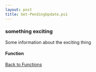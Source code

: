 ```yaml
---
layout: post
title: Get-PendingUpdate.ps1
---
```


### something exciting

Some information about the exciting thing

#### Function

<script src="https://gist-it.appspot.com/github.com/BanterBoy/scripts-blog/blob/master/PowerShell/functions/windowsUpdates/Get-PendingUpdate.ps1"></script>

<a href="/menu/_pages/functions.html">Back to Functions</a>
